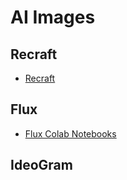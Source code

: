 # AI Images

## Recraft

* [Recraft](https://www.recraft.ai/)

## Flux

* [Flux Colab Notebooks](https://github.com/camenduru/flux-jupyter/blob/main/README.md)

## IdeoGram
